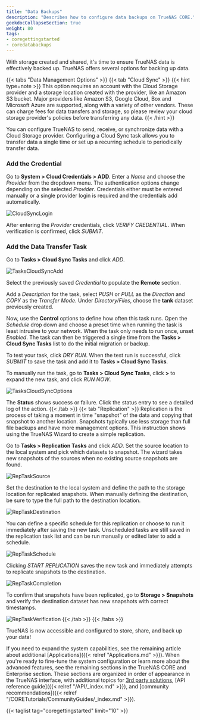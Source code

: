 ```yaml
---
title: "Data Backups"
description: "Describes how to configure data backups on TrueNAS CORE."
geekdocCollapseSection: true
weight: 80
tags:
- coregettingstarted
- coredatabackups
---
```


With storage created and shared, it's time to ensure TrueNAS data is effectively backed up.
TrueNAS offers several options for backing up data.

{{< tabs "Data Management Options" >}}
{{< tab "Cloud Sync" >}}
{{< hint type=note >}}
This option requires an account with the Cloud Storage provider and a storage location created with the provider, like an Amazon S3 bucket.
Major providers like Amazon S3, Google Cloud, Box and Microsoft Azure are supported, along with a variety of other vendors.
These can charge fees for data transfers and storage, so please review your cloud storage provider's policies before transferring any data.
{{< /hint >}}

You can configure TrueNAS to send, receive, or synchronize data with a Cloud Storage provider.
Configuring a Cloud Sync task allows you to transfer data a single time or set up a recurring schedule to periodically transfer data.

### Add the Credential

Go to **System > Cloud Credentials > ADD**.
Enter a *Name* and choose the *Provider* from the dropdown menu.
The authentication options change depending on the selected *Provider*.
Credentials either must be entered manually or a single provider login is required and the credentials add automatically.

![CloudSyncLogin](/images/CORE/12.0/StoringDataCloudSyncAuth.png "Cloud Sync Authorization")

After entering the *Provider* credentials, click *VERIFY CREDENTIAL*.
When verification is confirmed, click *SUBMIT*.

### Add the Data Transfer Task

Go to **Tasks > Cloud Sync Tasks** and click *ADD*.

![TasksCloudSyncAdd](/images/CORE/12.0/TasksCloudSyncAdd.png "Creating a Cloud Sync Task")

Select the previously saved *Credential* to populate the **Remote** section.

Add a *Description* for the  task, select *PUSH* or *PULL* as the *Direction* and *COPY* as the *Transfer Mode*.
Under *Directory/Files*, choose the **tank** dataset previously created.

Now, use the **Control** options to define how often this task runs.
Open the *Schedule* drop down and choose a preset time when running the task is least intrusive to your network.
When the task only needs to run once, unset *Enabled*.
The task can then be triggered a single time from the **Tasks > Cloud Sync Tasks** list to do the initial migration or backup.

To test your task, click *DRY RUN*.
When the test run is successful, click *SUBMIT* to save the task and add it to **Tasks > Cloud Sync Tasks**.

To manually run the task, go to **Tasks > Cloud Sync Tasks**, click **>** to expand the new task, and click *RUN NOW*.

![TasksCloudSyncOptions](/images/CORE/12.0/TasksCloudSyncOptions.png "Cloud Sync Task Options")

The **Status** shows success or failure.
Click the status entry to see a detailed log of the action.
{{< /tab >}}
{{< tab "Replication" >}}
Replication is the process of taking a moment in time "snapshot" of the data and copying that snapshot to another location.
Snapshots typically use less storage than full file backups and have more management options.
This instruction shows using the TrueNAS Wizard to create a simple replication.

Go to **Tasks > Replication Tasks** and click *ADD*.
Set the source location to the local system and pick which datasets to snapshot.
The wizard takes new snapshots of the sources when no existing source snapshots are found.

![RepTaskSource](/images/CORE/12.0/StoringDataRepTaskSource.png "Rep Task Source")

Set the destination to the local system and define the path to the storage location for replicated snapshots.
When manually defining the destination, be sure to type the full path to the destination location.

![RepTaskDestination](/images/CORE/12.0/StoringDataRepTaskDestination.png "Rep Task Destination")

You can define a specific schedule for this replication or choose to run it immediately after saving the new task.
Unscheduled tasks are still saved in the replication task list and can be run manually or edited later to add a schedule.

![RepTaskSchedule](/images/CORE/12.0/StoringDataRepTaskSchedule.png "Rep Task Schedule")

Clicking *START REPLICATION* saves the new task and immediately attempts to replicate snapshots to the destination.

![RepTaskCompletion](/images/CORE/12.0/StoringDataRepTaskCompletion.png "Rep Task Completion")

To confirm that snapshots have been replicated, go to **Storage > Snapshots** and verify the destination dataset has new snapshots with correct timestamps.

![RepTaskVerification](/images/CORE/12.0/StoringDataRepTaskVerified.png "Rep Task Verification")
{{< /tab >}}
{{< /tabs >}}

TrueNAS is now accessible and configured to store, share, and back up your data!

If you need to expand the system capabilities, see the remaining article about additional [Applications]({{< relref "Applications.md" >}}).
When you're ready to fine-tune the system configuration or learn more about the advanced features, see the remaining sections in the TrueNAS CORE and Enterprise section.
These sections are organized in order of appearance in the TrueNAS interface, with additional topics for [3rd party solutions](https://www.truenas.com/docs/solutions/), [API reference guide]({{< relref "/API/_index.md" >}}), and [community recommendations]({{< relref "/CORETutorials/CommunityGuides/_index.md" >}}).

{{< taglist tag="coregettingstarted" limit="10" >}}
